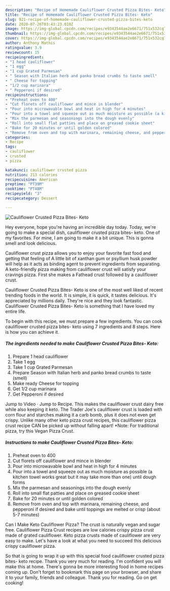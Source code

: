```yaml
---
description: "Recipe of Homemade Cauliflower Crusted Pizza Bites- Keto"
title: "Recipe of Homemade Cauliflower Crusted Pizza Bites- Keto"
slug: 921-recipe-of-homemade-cauliflower-crusted-pizza-bites-keto
date: 2020-07-26T03:43:23.010Z
image: https://img-global.cpcdn.com/recipes/e9343544ae2e6671/751x532cq70/cauliflower-crusted-pizza-bites-keto-recipe-main-photo.jpg
thumbnail: https://img-global.cpcdn.com/recipes/e9343544ae2e6671/751x532cq70/cauliflower-crusted-pizza-bites-keto-recipe-main-photo.jpg
cover: https://img-global.cpcdn.com/recipes/e9343544ae2e6671/751x532cq70/cauliflower-crusted-pizza-bites-keto-recipe-main-photo.jpg
author: Anthony Mathis
ratingvalue: 3.9
reviewcount: 15
recipeingredient:
- "1 head cauliflower"
- "1 egg"
- "1 cup Grated Parmesan"
- " Season with Italian herb and panko bread crumbs to taste smell"
- " Cheese for topping"
- "1/2 cup marinara"
- " Pepperoni if desired"
recipeinstructions:
- "Preheat oven to 400"
- "Cut florets off cauliflower and mince in blender"
- "Pour into microwavable bowl and heat in high for 4 minutes"
- "Pour into a towel and squeeze out as much moisture as possible (a kitchen towel works great but it may take more than one) until dough forms"
- "Mix the parmesan and seasonings into the dough evenly"
- "Roll into small flat patties and place on greased cookie sheet"
- "Bake for 20 minutes or until golden colored"
- "Remove from oven and top with marinara, remaining cheese, and pepperoni if desired and bake until toppings are melted or crisp (about 5-7 minutes)"
categories:
- Recipe
tags:
- cauliflower
- crusted
- pizza

katakunci: cauliflower crusted pizza 
nutrition: 213 calories
recipecuisine: American
preptime: "PT39M"
cooktime: "PT48M"
recipeyield: "3"
recipecategory: Dessert

---
```



![Cauliflower Crusted Pizza Bites- Keto](https://img-global.cpcdn.com/recipes/e9343544ae2e6671/751x532cq70/cauliflower-crusted-pizza-bites-keto-recipe-main-photo.jpg)

Hey everyone, hope you're having an incredible day today. Today, we're going to make a special dish, cauliflower crusted pizza bites- keto. One of my favorites. For mine, I am going to make it a bit unique. This is gonna smell and look delicious.

Cauliflower crust pizza allows you to enjoy your favorite fast food and getting that feeling of A little bit of xanthan gum or psyllium husk powder will help as it acts as binding agent to prevent ingredients from separating. A keto-friendly pizza making from cauliflower crust will satisfy your cravings pizza. First she makes a Fathead crust followed by a cauliflower crust.

Cauliflower Crusted Pizza Bites- Keto is one of the most well liked of recent trending foods in the world. It is simple, it is quick, it tastes delicious. It's appreciated by millions daily. They're nice and they look fantastic. Cauliflower Crusted Pizza Bites- Keto is something that I have loved my entire life.


To begin with this recipe, we must prepare a few ingredients. You can cook cauliflower crusted pizza bites- keto using 7 ingredients and 8 steps. Here is how you can achieve it.

<!--inarticleads1-->

##### The ingredients needed to make Cauliflower Crusted Pizza Bites- Keto:

1. Prepare 1 head cauliflower
1. Take 1 egg
1. Take 1 cup Grated Parmesan
1. Prepare  Season with Italian herb and panko bread crumbs to taste (smell)
1. Make ready  Cheese for topping
1. Get 1/2 cup marinara
1. Get  Pepperoni if desired


Jump to Video · Jump to Recipe. This makes the cauliflower crust dairy free while also keeping it keto. The Trader Joe&#39;s cauliflower crust is loaded with corn flour and starches making it a carb bomb, plus it does not even get crispy. Unlike many other keto pizza crust recipes, this cauliflower pizza crust recipe CAN be picked up without falling apart! *Note: For traditional pizza, try this Vegan Pizza Crust. 

<!--inarticleads2-->

##### Instructions to make Cauliflower Crusted Pizza Bites- Keto:

1. Preheat oven to 400
1. Cut florets off cauliflower and mince in blender
1. Pour into microwavable bowl and heat in high for 4 minutes
1. Pour into a towel and squeeze out as much moisture as possible (a kitchen towel works great but it may take more than one) until dough forms
1. Mix the parmesan and seasonings into the dough evenly
1. Roll into small flat patties and place on greased cookie sheet
1. Bake for 20 minutes or until golden colored
1. Remove from oven and top with marinara, remaining cheese, and pepperoni if desired and bake until toppings are melted or crisp (about 5-7 minutes)


Can I Make Keto Cauliflower Pizza? The crust is naturally vegan and sugar free. Cauliflower Pizza Crust recipes are low calories crispy pizza crust made of grated cauliflower. Keto pizza crusts made of cauliflower are very easy to make. Let&#39;s have a look at what you need to succeed this delicious crispy cauliflower pizza. 

So that is going to wrap it up with this special food cauliflower crusted pizza bites- keto recipe. Thank you very much for reading. I'm confident you will make this at home. There's gonna be more interesting food in home recipes coming up. Don't forget to bookmark this page on your browser, and share it to your family, friends and colleague. Thank you for reading. Go on get cooking!
